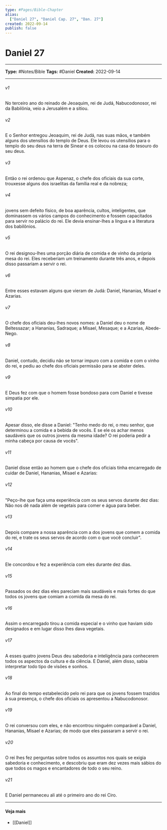 ```yaml
---
type: #Pages/Bible-Chapter
alias:
  ["Daniel 27", "Daniel Cap. 27", "Dan. 27"]
created: 2022-09-14
publish: false
---
```


# Daniel 27

---

**Type:** #Notes/Bible
**Tags:** #Daniel
**Created:** 2022-09-14

---

###### v1
No terceiro ano do reinado de Jeoaquim, rei de Judá, Nabucodonosor, rei da Babilônia, veio a Jerusalém e a sitiou.
###### v2
E o Senhor entregou Jeoaquim, rei de Judá, nas suas mãos, e também alguns dos utensílios do templo de Deus. Ele levou os utensílios para o templo do seu deus na terra de Sinear e os colocou na casa do tesouro do seu deus.
###### v3
Então o rei ordenou que Aspenaz, o chefe dos oficiais da sua corte, trouxesse alguns dos israelitas da família real e da nobreza;
###### v4
jovens sem defeito físico, de boa aparência, cultos, inteligentes, que dominassem os vários campos do conhecimento e fossem capacitados para servir no palácio do rei. Ele devia ensinar-lhes a língua e a literatura dos babilônios.
###### v5
O rei designou-lhes uma porção diária de comida e de vinho da própria mesa do rei. Eles receberiam um treinamento durante três anos, e depois disso passariam a servir o rei.
###### v6
Entre esses estavam alguns que vieram de Judá: Daniel, Hananias, Misael e Azarias.
###### v7
O chefe dos oficiais deu-lhes novos nomes: a Daniel deu o nome de Beltessazar; a Hananias, Sadraque; a Misael, Mesaque; e a Azarias, Abede-Nego.
###### v8
Daniel, contudo, decidiu não se tornar impuro com a comida e com o vinho do rei, e pediu ao chefe dos oficiais permissão para se abster deles.
###### v9
E Deus fez com que o homem fosse bondoso para com Daniel e tivesse simpatia por ele.
###### v10
Apesar disso, ele disse a Daniel: "Tenho medo do rei, o meu senhor, que determinou a comida e a bebida de vocês. E se ele os achar menos saudáveis que os outros jovens da mesma idade? O rei poderia pedir a minha cabeça por causa de vocês".
###### v11
Daniel disse então ao homem que o chefe dos oficiais tinha encarregado de cuidar de Daniel, Hananias, Misael e Azarias:
###### v12
"Peço-lhe que faça uma experiência com os seus servos durante dez dias: Não nos dê nada além de vegetais para comer e água para beber.
###### v13
Depois compare a nossa aparência com a dos jovens que comem a comida do rei, e trate os seus servos de acordo com o que você concluir".
###### v14
Ele concordou e fez a experiência com eles durante dez dias.
###### v15
Passados os dez dias eles pareciam mais saudáveis e mais fortes do que todos os jovens que comiam a comida da mesa do rei.
###### v16
Assim o encarregado tirou a comida especial e o vinho que haviam sido designados e em lugar disso lhes dava vegetais.
###### v17
A esses quatro jovens Deus deu sabedoria e inteligência para conhecerem todos os aspectos da cultura e da ciência. E Daniel, além disso, sabia interpretar todo tipo de visões e sonhos.
###### v18
Ao final do tempo estabelecido pelo rei para que os jovens fossem trazidos à sua presença, o chefe dos oficiais os apresentou a Nabucodonosor.
###### v19
O rei conversou com eles, e não encontrou ninguém comparável a Daniel, Hananias, Misael e Azarias; de modo que eles passaram a servir o rei.
###### v20
O rei lhes fez perguntas sobre todos os assuntos nos quais se exigia sabedoria e conhecimento, e descobriu que eram dez vezes mais sábios do que todos os magos e encantadores de todo o seu reino.
###### v21
E Daniel permaneceu ali até o primeiro ano do rei Ciro.


---

#### Veja mais

- [[Daniel]]
